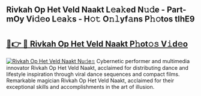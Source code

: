 ## Rivkah Op Het Veld Naakt L𝚎a𝚔ed N𝚞𝚍e - Part-mOy Vi𝚍𝚎o L𝚎a𝚔s - H𝚘𝚝 O𝚗𝚕yf𝚊ns P𝚑𝚘tos tIhE9

# <h2><a href="http://kf24ys.oniu.top/?m=Rivkah+Op+Het+Veld+Naakt">🔗👉 🔴 Rivkah Op Het Veld Naakt P𝚑ot𝚘𝚜 V𝚒d𝚎o</a></h2>

[![Rivkah Op Het Veld Naakt Nu𝚍e𝚜](https://i.imgur.com/0qMVB7G.gif)](http://kf24ys.oniu.top/?m=Rivkah+Op+Het+Veld+Naakt)
Cybernetic performer and multimedia innovator Rivkah Op Het Veld Naakt, acclaimed for distributing dance and lifestyle inspiration through viral dance sequences and compact films. Remarkable magician Rivkah Op Het Veld Naakt, acclaimed for their exceptional skills and accomplishments in the art of illusion.  

